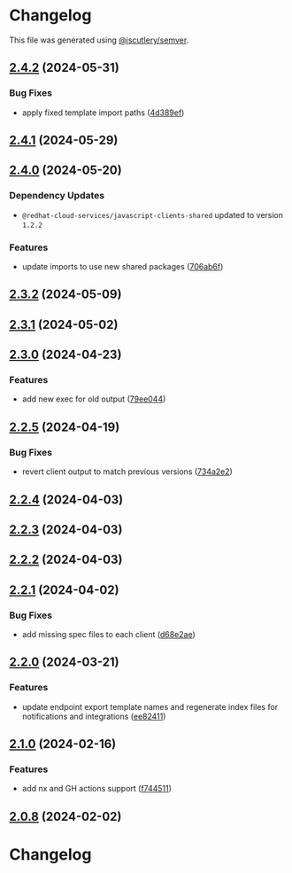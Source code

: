 # Changelog

This file was generated using [@jscutlery/semver](https://github.com/jscutlery/semver).

## [2.4.2](https://github.com/RedHatInsights/javascript-clients/compare/@redhat-cloud-services/integrations-client-2.4.1...@redhat-cloud-services/integrations-client-2.4.2) (2024-05-31)


### Bug Fixes

* apply fixed template import paths ([4d389ef](https://github.com/RedHatInsights/javascript-clients/commit/4d389ef15abf07a4ac24e6ff6656e39cb9789889))

## [2.4.1](https://github.com/RedHatInsights/javascript-clients/compare/@redhat-cloud-services/integrations-client-2.4.0...@redhat-cloud-services/integrations-client-2.4.1) (2024-05-29)

## [2.4.0](https://github.com/RedHatInsights/javascript-clients/compare/@redhat-cloud-services/integrations-client-2.3.2...@redhat-cloud-services/integrations-client-2.4.0) (2024-05-20)

### Dependency Updates

* `@redhat-cloud-services/javascript-clients-shared` updated to version `1.2.2`

### Features

* update imports to use new shared packages ([706ab6f](https://github.com/RedHatInsights/javascript-clients/commit/706ab6f2fc91da4999328eff09b95f9b56bf8ef2))

## [2.3.2](https://github.com/RedHatInsights/javascript-clients/compare/@redhat-cloud-services/integrations-client-2.3.1...@redhat-cloud-services/integrations-client-2.3.2) (2024-05-09)

## [2.3.1](https://github.com/RedHatInsights/javascript-clients/compare/@redhat-cloud-services/integrations-client-2.3.0...@redhat-cloud-services/integrations-client-2.3.1) (2024-05-02)

## [2.3.0](https://github.com/RedHatInsights/javascript-clients/compare/@redhat-cloud-services/integrations-client-2.2.5...@redhat-cloud-services/integrations-client-2.3.0) (2024-04-23)


### Features

* add new exec for old output ([79ee044](https://github.com/RedHatInsights/javascript-clients/commit/79ee044c77d216c71a5040405017a0a1d422cf90))

## [2.2.5](https://github.com/RedHatInsights/javascript-clients/compare/@redhat-cloud-services/integrations-client-2.2.4...@redhat-cloud-services/integrations-client-2.2.5) (2024-04-19)


### Bug Fixes

* revert client output to match previous versions ([734a2e2](https://github.com/RedHatInsights/javascript-clients/commit/734a2e22d1464892ca1fb3114b366435c90d1110))

## [2.2.4](https://github.com/RedHatInsights/javascript-clients/compare/@redhat-cloud-services/integrations-client-2.2.3...@redhat-cloud-services/integrations-client-2.2.4) (2024-04-03)

## [2.2.3](https://github.com/Hyperkid123/javascript-clients/compare/@redhat-cloud-services/integrations-client-2.2.2...@redhat-cloud-services/integrations-client-2.2.3) (2024-04-03)

## [2.2.2](https://github.com/RedHatInsights/javascript-clients/compare/@redhat-cloud-services/integrations-client-2.2.1...@redhat-cloud-services/integrations-client-2.2.2) (2024-04-03)

## [2.2.1](https://github.com/RedHatInsights/javascript-clients/compare/@redhat-cloud-services/integrations-client-2.2.0...@redhat-cloud-services/integrations-client-2.2.1) (2024-04-02)


### Bug Fixes

* add missing spec files to each client ([d68e2ae](https://github.com/RedHatInsights/javascript-clients/commit/d68e2ae5d7d21f03cb60181c19ea12f18e9989b6))

## [2.2.0](https://github.com/RedHatInsights/javascript-clients/compare/@redhat-cloud-services/integrations-client-2.1.0...@redhat-cloud-services/integrations-client-2.2.0) (2024-03-21)


### Features

* update endpoint export template names and regenerate index files for notifications and integrations ([ee82411](https://github.com/RedHatInsights/javascript-clients/commit/ee82411a2f7f0dd3758ad9b387912338ca786e47))

## [2.1.0](https://github.com/RedHatInsights/javascript-clients/compare/@redhat-cloud-services/integrations-client-2.0.7...@redhat-cloud-services/integrations-client-2.1.0) (2024-02-16)


### Features

* add nx and GH actions support ([f744511](https://github.com/RedHatInsights/javascript-clients/commit/f744511308bf530dd53724792939e133c8d7cf22))

## [2.0.8](https://github.com/RedHatInsights/javascript-clients/compare/@redhat-cloud-services/integrations-client-2.0.7...@redhat-cloud-services/integrations-client-2.0.8) (2024-02-02)

# Changelog
